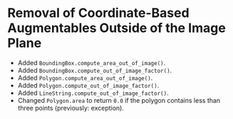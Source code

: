 # Removal of Coordinate-Based Augmentables Outside of the Image Plane

* Added `BoundingBox.compute_area_out_of_image()`.
* Added `BoundingBox.compute_out_of_image_factor()`.
* Added `Polygon.compute_area_out_of_image()`.
* Added `Polygon.compute_out_of_image_factor()`.
* Added `LineString.compute_out_of_image_factor()`.
* Changed `Polygon.area` to return `0.0` if the polygon contains less than
  three points (previously: exception).
